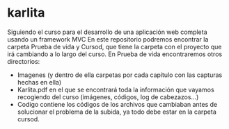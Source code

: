 # karlita
Siguiendo el curso para el desarrollo de una aplicación web completa usando un framework MVC
En este repositorio podremos encontrar la carpeta Prueba de vida y Cursod, que tiene la carpeta con el proyecto que irá cambiando a lo largo del curso. En Prueba de vida encontraremos otros directorios:
- Imagenes (y dentro de ella carpetas por cada capítulo con las capturas hechas en ella)
- Karlita.pdf en el que se encontrará toda la información que vayamos recogiendo del curso (imágenes, códigos, log de cabezazos...)
- Codigo contiene los códigos de los archivos que cambiaban antes de solucionar el problema de la subida, ya todo debe estar en la carpeta cursod.
